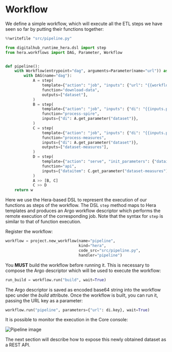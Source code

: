# Workflow

We define a simple workflow, which will execute all the ETL steps we have seen so far by putting their functions together:

```python
%%writefile "src/pipeline.py"

from digitalhub_runtime_hera.dsl import step
from hera.workflows import DAG, Parameter, Workflow


def pipeline():
    with Workflow(entrypoint="dag", arguments=Parameter(name="url")) as w:
        with DAG(name="dag"):
            A = step(
                template={"action": "job", "inputs": {"url": "{{workflow.parameters.url}}"}},
                function="download-data",
                outputs=["dataset"],
            )
            B = step(
                template={"action": "job", "inputs": {"di": "{{inputs.parameters.di}}"}},
                function="process-spire",
                inputs={"di": A.get_parameter("dataset")},
            )
            C = step(
                template={"action": "job", "inputs": {"di": "{{inputs.parameters.di}}"}},
                function="process-measures",
                inputs={"di": A.get_parameter("dataset")},
                outputs=["dataset-measures"],
            )
            D = step(
                template={"action": "serve", "init_parameters": {"dataitem": "{{inputs.parameters.dataitem}}"}},
                function="api",
                inputs={"dataitem": C.get_parameter("dataset-measures")},
            )
            A >> [B, C]
            C >> D
    return w
```

Here we use the Hera-based DSL to represent the execution of our functions as steps of the workflow. The DSL ``step`` method maps to Hera templates and produces an Argo workflow descriptor which performs the remote execution of the corresponding job. Note that the syntax for ``step`` is similar to that of function execution.

Register the workflow:

```python
workflow = project.new_workflow(name="pipeline",
                                kind="hera",
                                code_src="src/pipeline.py",
                                handler="pipeline")
```

You **MUST** build the workflow before running it. This is necessary to compose the Argo descriptor which will be used to execute the workflow:

```python
run_build = workflow.run("build", wait=True)
```

The Argo descriptor is saved as encoded base64 string into the workflow spec under the *build* attribute.
Once the workflow is built, you can run it, passing the URL key as a parameter:

```python
workflow.run("pipeline", parameters={"url": di.key}, wait=True)
```

It is possible to monitor the execution in the Core console:

![Pipeline image](../../images/scenario-etl/pipeline.png)

The next section will describe how to expose this newly obtained dataset as a REST API.
